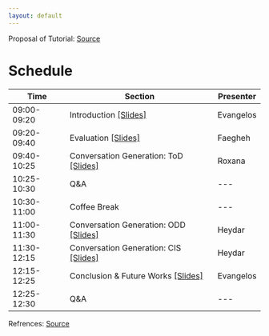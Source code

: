```yaml
---
layout: default
---
```


Proposal of Tutorial: [Source](./src/DAConvAI_proposal_www2024.pdf)

# Schedule

| Time  | Section | Presenter | 
| ------------- | ------------- | ------------- |
| 09:00-09:20  | Introduction [[Slides]](./src/WWWConf2024_intro.pdf) | Evangelos |
| 09:20-09:40  | Evaluation [[Slides]](./src/WWWConf2024_eval.pdf) | Faegheh |
| 09:40-10:25  | Conversation Generation: ToD [[Slides]](./src/WWWConf2024_tod.pdf) | Roxana |
| 10:25-10:30  | Q&A  | --- |
| 10:30-11:00  | Coffee Break | --- |
| 11:00-11:30  | Conversation Generation: ODD [[Slides]](./src/WWWConf2024_odd.pdf) | Heydar |
| 11:30-12:15  | Conversation Generation: CIS [[Slides]](./src/WWWConf2024_cis.pdf) | Heydar |
| 12:15-12:25  | Conclusion & Future Works [[Slides]](./src/WWWConf2024_conc.pdf) | Evangelos |
| 12:25-12:30  | Q&A  | --- |


Refrences: [Source](./src/WWWConf2024_ref.pdf)
